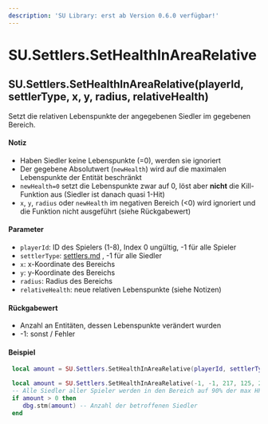 ```yaml
---
description: 'SU Library: erst ab Version 0.6.0 verfügbar!'
---
```


# SU.Settlers.SetHealthInAreaRelative

## SU.Settlers.SetHealthInAreaRelative(playerId, settlerType, x, y, radius, relativeHealth)

Setzt die relativen Lebenspunkte der angegebenen Siedler im gegebenen Bereich.

#### Notiz

* Haben Siedler keine Lebenspunkte (=0), werden sie ignoriert
* Der gegebene Absolutwert (`newHealth`) wird auf die maximalen Lebenspunkte der Entität beschränkt
* `newHealth=0` setzt die Lebenspunkte zwar auf 0, löst aber **nicht** die Kill-Funktion aus (Siedler ist danach quasi 1-Hit)
* `x`, `y`, `radius` oder `newHealth` im negativen Bereich (<0) wird ignoriert und die Funktion nicht ausgeführt (siehe Rückgabewert)

#### Parameter

* `playerId`: ID des Spielers (1-8), Index 0 ungültig, -1 für alle Spieler
* `settlerType`: [settlers.md](../../api-enums/settlers.md "mention") , -1 für alle Siedler
* `x`: x-Koordinate des Bereichs
* `y`: y-Koordinate des Bereichs
* `radius`: Radius des Bereichs
* `relativeHealth`: neue relativen Lebenspunkte (siehe Notizen)

#### Rückgabewert

* Anzahl an Entitäten, dessen Lebenspunkte verändert wurden
* -1: sonst / Fehler

#### Beispiel

```lua
 local amount = SU.Settlers.SetHealthInAreaRelative(playerId, settlerType, x, y, radius, relativeHealth)

 local amount = SU.Settlers.SetHealthInAreaRelative(-1, -1, 217, 125, 20, 90)
 -- Alle Siedler aller Spieler werden in den Bereich auf 90% der max HP gesetzt
 if amount > 0 then
	dbg.stm(amount) -- Anzahl der betroffenen Siedler
 end
```
